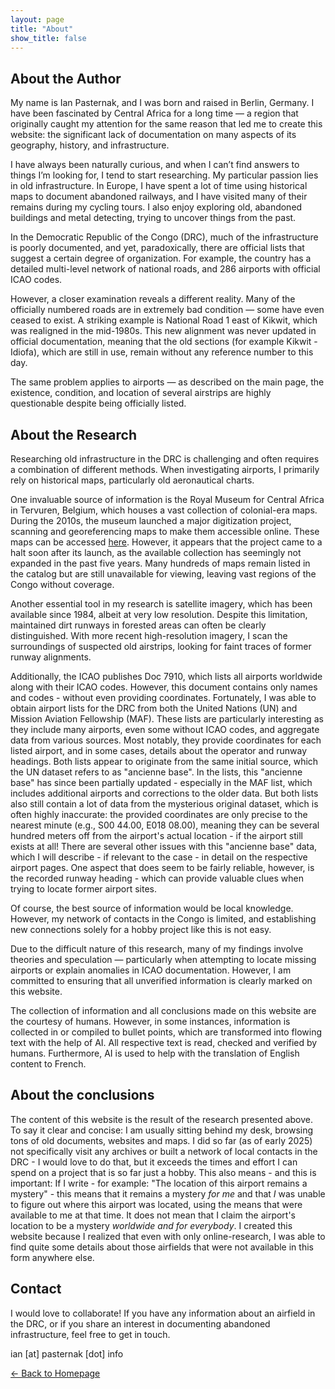 ```yaml
---
layout: page
title: "About"
show_title: false
---
```


## About the Author

My name is Ian Pasternak, and I was born and raised in Berlin, Germany. I have been fascinated by Central Africa for a long time — a region that originally caught my attention for the same reason that led me to create this website: the significant lack of documentation on many aspects of its geography, history, and infrastructure.

I have always been naturally curious, and when I can’t find answers to things I’m looking for, I tend to start researching. My particular passion lies in old infrastructure. In Europe, I have spent a lot of time using historical maps to document abandoned railways, and I have visited many of their remains during my cycling tours. I also enjoy exploring old, abandoned buildings and metal detecting, trying to uncover things from the past.

In the Democratic Republic of the Congo (DRC), much of the infrastructure is poorly documented, and yet, paradoxically, there are official lists that suggest a certain degree of organization. For example, the country has a detailed multi-level network of national roads, and 286 airports with official ICAO codes.

However, a closer examination reveals a different reality. Many of the officially numbered roads are in extremely bad condition — some have even ceased to exist. A striking example is National Road 1 east of Kikwit, which was realigned in the mid-1980s. This new alignment was never updated in official documentation, meaning that the old sections (for example Kikwit - Idiofa), which are still in use, remain without any reference number to this day.

The same problem applies to airports — as described on the main page, the existence, condition, and location of several airstrips are highly questionable despite being officially listed.

## About the Research

Researching old infrastructure in the DRC is challenging and often requires a combination of different methods. When investigating airports, I primarily rely on historical maps, particularly old aeronautical charts.

One invaluable source of information is the Royal Museum for Central Africa in Tervuren, Belgium, which houses a vast collection of colonial-era maps. During the 2010s, the museum launched a major digitization project, scanning and georeferencing maps to make them accessible online. These maps can be accessed [here](http://www.cartesius.be/CartesiusPortal/). However, it appears that the project came to a halt soon after its launch, as the available collection has seemingly not expanded in the past five years. Many hundreds of maps remain listed in the catalog but are still unavailable for viewing, leaving vast regions of the Congo without coverage.

Another essential tool in my research is satellite imagery, which has been available since 1984, albeit at very low resolution. Despite this limitation, maintained dirt runways in forested areas can often be clearly distinguished. With more recent high-resolution imagery, I scan the surroundings of suspected old airstrips, looking for faint traces of former runway alignments.

Additionally, the ICAO publishes Doc 7910, which lists all airports worldwide along with their ICAO codes. However, this document contains only names and codes - without even providing coordinates. Fortunately, I was able to obtain airport lists for the DRC from both the United Nations (UN) and Mission Aviation Fellowship (MAF). These lists are particularly interesting as they include many airports, even some without ICAO codes, and aggregate data from various sources. Most notably, they provide coordinates for each listed airport, and in some cases, details about the operator and runway headings.
Both lists appear to originate from the same initial source, which the UN dataset refers to as "ancienne base". In the lists, this "ancienne base" has since been partially updated - especially in the MAF list, which includes additional airports and corrections to the older data. But both lists also still contain a lot of data from the mysterious original dataset, which is often highly inaccurate: the provided coordinates are only precise to the nearest minute (e.g., S00 44.00, E018 08.00), meaning they can be several hundred meters off from the airport's actual location - if the airport still exists at all! There are several other issues with this "ancienne base" data, which I will describe - if relevant to the case - in detail on the respective airport pages. One aspect that does seem to be fairly reliable, however, is the recorded runway heading - which can provide valuable clues when trying to locate former airport sites.

Of course, the best source of information would be local knowledge. However, my network of contacts in the Congo is limited, and establishing new connections solely for a hobby project like this is not easy.

Due to the difficult nature of this research, many of my findings involve theories and speculation — particularly when attempting to locate missing airports or explain anomalies in ICAO documentation. However, I am committed to ensuring that all unverified information is clearly marked on this website.

The collection of information and all conclusions made on this website are the courtesy of humans. However, in some instances, information is collected in or compiled to bullet points, which are transformed into flowing text with the help of AI. All respective text is read, checked and verified by humans. Furthermore, AI is used to help with the translation of English content to French.

## About the conclusions

The content of this website is the result of the research presented above. To say it clear and concise: I am usually sitting behind my desk, browsing tons of old documents, websites and maps. I did so far (as of early 2025) not specifically visit any archives or built a network of local contacts in the DRC - I would love to do that, but it exceeds the times and effort I can spend on a project that is so far just a hobby. This also means - and this is important: If I write - for example: "The location of this airport remains a mystery" - this means that it remains a mystery *for me* and that *I* was unable to figure out where this airport was located, using the means that were available to me at that time. It does not mean that I claim the airport's location to be a mystery *worldwide and for everybody*. I created this website because I realized that even with only online-research, I was able to find quite some details about those airfields that were not available in this form anywhere else.

## Contact

I would love to collaborate! If you have any information about an airfield in the DRC, or if you share an interest in documenting abandoned infrastructure, feel free to get in touch.

ian [at] pasternak [dot] info

[← Back to Homepage](index.md)
